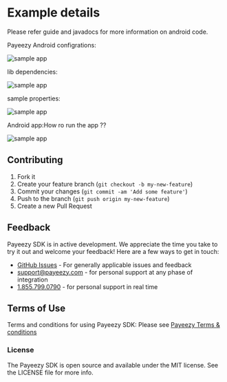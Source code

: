 # Example details
Please refer guide and javadocs for more information on android code.

Payeezy Android configrations:
<div><img src="https://github.com/payeezy/payeezy_android/blob/master/guide/android%20studio%20with%20payeezy%20config.png" alt="sample app"/></div>

lib dependencies:
<div><img src="https://raw.githubusercontent.com/payeezy/payeezy_android/master/guide/images/payeezy_android_sample_lib.png" alt="sample app"/></div>

sample properties:
<div><img src="https://raw.githubusercontent.com/payeezy/payeezy_android/master/guide/images/payeezy_android_sample_properties.png" alt="sample app"/></div>


Android app:How ro run the app ?? 
<div><img src="https://raw.githubusercontent.com/payeezy/payeezy_android/master/guide/images/payeezy_android_sample_full_scrn.png" alt="sample app"/></div>



## Contributing

1. Fork it 
2. Create your feature branch (`git checkout -b my-new-feature`)
3. Commit your changes (`git commit -am 'Add some feature'`)
4. Push to the branch (`git push origin my-new-feature`)
5. Create a new Pull Request  

## Feedback

Payeezy  SDK is in active development. We appreciate the time you take to try it out and welcome your feedback!
Here are a few ways to get in touch:
* [GitHub Issues](https://github.com/payeezy/payeezy/issues) - For generally applicable issues and feedback
* support@payeezy.com - for personal support at any phase of integration
* [1.855.799.0790](tel:+18557990790)  - for personal support in real time 

## Terms of Use

Terms and conditions for using Payeezy SDK: Please see [Payeezy Terms & conditions](https://developer.payeezy.com/terms-use)
 
### License
The Payeezy SDK is open source and available under the MIT license. See the LICENSE file for more info.

